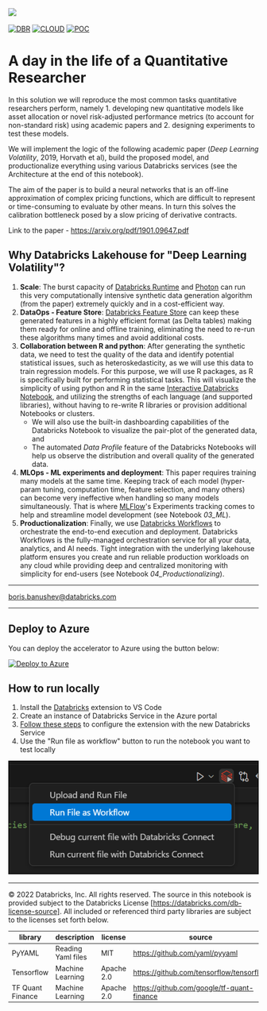 <img src=https://d1r5llqwmkrl74.cloudfront.net/notebooks/fsi/fs-lakehouse-logo-transparent.png width="600px">

[![DBR](https://img.shields.io/badge/DBR-10.4ML-red?logo=databricks&style=for-the-badge)](https://docs.databricks.com/release-notes/runtime/10.4ml.html)
[![CLOUD](https://img.shields.io/badge/CLOUD-ALL-blue?logo=googlecloud&style=for-the-badge)](https://cloud.google.com/databricks)
[![POC](https://img.shields.io/badge/POC-10_days-green?style=for-the-badge)](https://databricks.com/try-databricks)

# A day in the life of a Quantitative Researcher

In this solution we will reproduce the most common tasks quantitative researchers perform, namely 1. developing new quantitative models like asset allocation or novel risk-adjusted performance metrics (to account for non-standard risk) using academic papers and 2. designing experiments to test these models.

We will implement the logic of the following academic paper (_Deep Learning Volatility_, 2019, Horvath et al), build the proposed model, and productionalize everything using various Databricks services (see the Architecture at the end of this notebook).

The aim of the paper is to build a neural networks that is an off-line approximation of complex pricing functions, which are difficult to represent or time-consuming to evaluate by other means. In turn this solves the calibration bottleneck posed by a slow pricing of derivative contracts.

Link to the paper - https://arxiv.org/pdf/1901.09647.pdf

## Why Databricks Lakehouse for "Deep Learning Volatility"?

1. **Scale**: The burst capacity of [Databricks Runtime](https://docs.databricks.com/runtime/mlruntime.html) and [Photon](https://www.databricks.com/product/photon) can run this very computationally intensive synthetic data generation algorithm (from the paper) extremely quickly and in a cost-efficient way.
2. **DataOps - Feature Store**: [Databricks Feature Store](https://databricks.com/blog/2022/04/29/announcing-general-availability-of-databricks-feature-store.html) can keep these generated features in a highly efficient format (as Delta tables) making them ready for online and offline training, eliminating the need to re-run these algorithms many times and avoid additional costs.
3. **Collaboration between R and python**: After generating the synthetic data, we need to test the quality of the data and identify potential statistical issues, such as heteroskedasticity, as we will use this data to train regression models. For this purpose, we will use R packages, as R is specifically built for performing statistical tasks. This will visualize the simplicity of using python and R in the same [Interactive Databricks Notebook](https://databricks.com/product/collaborative-notebooks), and utilizing the strengths of each language (and supported libraries), without having to re-write R libraries or provision additional Notebooks or clusters.
    - We will also use the built-in dashboarding capabilities of the Databricks Notebook to visualize the pair-plot of the generated data, and
    - The automated *Data Profile* feature of the Databricks Notebooks will help us observe the distribution and overall quality of the generated data.
4. **MLOps - ML experiments and deployment**: This paper requires training many models at the same time. Keeping track of each model (hyper-param tuning, computation time, feature selection, and many others) can become very ineffective when handling so many models simultaneously. That is where [MLFlow](https://databricks.com/product/managed-mlflow)'s Experiments tracking comes to help and streamline model development (see Notebook *03_ML*).
5. **Productionalization**: Finally, we use [Databricks Workflows](https://databricks.com/blog/2022/05/10/introducing-databricks-workflows.html) to orchestrate the end-to-end execution and deployment. Databricks Workflows is the fully-managed orchestration service for all your data, analytics, and AI needs. Tight integration with the underlying lakehouse platform ensures you create and run reliable production workloads on any cloud while providing deep and centralized monitoring with simplicity for end-users (see Notebook *04_Productionalizing*).
___

<boris.banushev@databricks.com>

___

## Deploy to Azure

You can deploy the accelerator to Azure using the button below:

[![Deploy to Azure](https://aka.ms/deploytoazurebutton)](https://portal.azure.com/#create/Microsoft.Template/uri/https%3A%2F%2Fraw.githubusercontent.com%2Fsouthworks%2Fdatabricks-accelerator-predicting-implied-volatility%2Fmain%2Fbicep%2Fmain.json)

## How to run locally

1. Install the [Databricks](https://marketplace.visualstudio.com/items?itemName=databricks.databricks) extension to VS Code
1. Create an instance of Databricks Service in the Azure portal
1. [Follow these steps](https://docs.databricks.com/en/dev-tools/vscode-ext/configure.html) to configure the extension with the new Databricks Service
1. Use the "Run file as workflow" button to run the notebook you want to test locally

![Databricks extension run file as workflow button](documents/databricksRunFileAsWorkflow.png)

_________

&copy; 2022 Databricks, Inc. All rights reserved. The source in this notebook is provided subject to the Databricks License [https://databricks.com/db-license-source].  All included or referenced third party libraries are subject to the licenses set forth below.

| library                                | description             | license    | source                                              |
|----------------------------------------|-------------------------|------------|-----------------------------------------------------|
| PyYAML                                 | Reading Yaml files      | MIT        | https://github.com/yaml/pyyaml                      |
| Tensorflow                             | Machine Learning        | Apache 2.0 | https://github.com/tensorflow/tensorflow            |
| TF Quant Finance                       | Machine Learning        | Apache 2.0 | https://github.com/google/tf-quant-finance          |